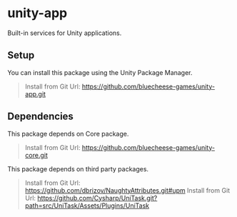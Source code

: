 # unity-app
Built-in services for Unity applications.

## Setup
You can install this package using the Unity Package Manager.
> Install from Git Url: https://github.com/bluecheese-games/unity-app.git

## Dependencies
This package depends on Core package.
> Install from Git Url: https://github.com/bluecheese-games/unity-core.git

This package depends on third party packages.
> Install from Git Url: https://github.com/dbrizov/NaughtyAttributes.git#upm
> Install from Git Url: https://github.com/Cysharp/UniTask.git?path=src/UniTask/Assets/Plugins/UniTask